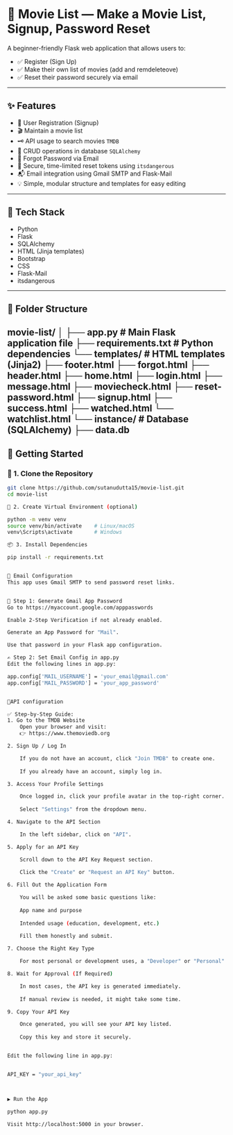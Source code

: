 # 🔐 Movie List — Make a Movie List, Signup, Password Reset

A beginner-friendly Flask web application that allows users to:

- ✅ Register (Sign Up)
- ✅ Make their own list of movies (add and remdeleteove)
- ✅ Reset their password securely via email


---

## ✨ Features

- 📝 User Registration (Signup)
- 🎬 Maintain a movie list
- 🗝️ API usage to search movies `TMDB`
- 💾 CRUD operations in database `SQLAlchemy` 
- 📧 Forgot Password via Email
- 🔑 Secure, time-limited reset tokens using `itsdangerous`
- 📬 Email integration using Gmail SMTP and Flask-Mail
- 💡 Simple, modular structure and templates for easy editing


---

## 🧰 Tech Stack

- Python
- Flask
- SQLAlchemy
- HTML (Jinja templates)
- Bootstrap
- CSS
- Flask-Mail
- itsdangerous


---

## 📁 Folder Structure

movie-list/
│
├── app.py # Main Flask application file
├── requirements.txt # Python dependencies
└── templates/ # HTML templates (Jinja2)
├── footer.html
├── forgot.html
├── header.html
├── home.html
├── login.html
├── message.html
├── moviecheck.html
├── reset-password.html
├── signup.html
├── success.html
├── watched.html
└── watchlist.html
└── instance/ # Database (SQLAlchemy)
├── data.db
---

## 🚀 Getting Started

### 🔁 1. Clone the Repository

```bash
git clone https://github.com/sutanudutta15/movie-list.git
cd movie-list

🐍 2. Create Virtual Environment (optional)

python -m venv venv
source venv/bin/activate    # Linux/macOS
venv\Scripts\activate       # Windows

📦 3. Install Dependencies

pip install -r requirements.txt


📧 Email Configuration
This app uses Gmail SMTP to send password reset links.


🔐 Step 1: Generate Gmail App Password
Go to https://myaccount.google.com/apppasswords

Enable 2-Step Verification if not already enabled.

Generate an App Password for "Mail".

Use that password in your Flask app configuration.

✍️ Step 2: Set Email Config in app.py
Edit the following lines in app.py:

app.config['MAIL_USERNAME'] = 'your_email@gmail.com'
app.config['MAIL_PASSWORD'] = 'your_app_password'


🔌API configuration

✅ Step-by-Step Guide:
1. Go to the TMDB Website
    Open your browser and visit:
    👉 https://www.themoviedb.org

2. Sign Up / Log In

    If you do not have an account, click "Join TMDB" to create one.
    
    If you already have an account, simply log in.

3. Access Your Profile Settings

    Once logged in, click your profile avatar in the top-right corner.
    
    Select "Settings" from the dropdown menu.

4. Navigate to the API Section

    In the left sidebar, click on "API".

5. Apply for an API Key

    Scroll down to the API Key Request section.
    
    Click the "Create" or "Request an API Key" button.

6. Fill Out the Application Form

    You will be asked some basic questions like:
    
    App name and purpose
    
    Intended usage (education, development, etc.)
    
    Fill them honestly and submit.

7. Choose the Right Key Type

    For most personal or development uses, a "Developer" or "Personal" key will be sufficient.

8. Wait for Approval (If Required)

    In most cases, the API key is generated immediately.
    
    If manual review is needed, it might take some time.

9. Copy Your API Key

    Once generated, you will see your API key listed.
    
    Copy this key and store it securely.


Edit the following line in app.py:


API_KEY = "your_api_key"



▶️ Run the App

python app.py

Visit http://localhost:5000 in your browser.